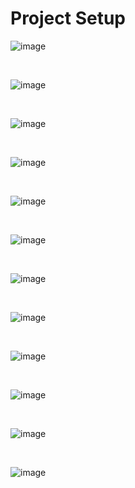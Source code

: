 # Project Setup


![image](https://github.com/user-attachments/assets/9389f433-2cd2-473a-900e-47598e3ca9fe)

<br/>

![image](https://github.com/user-attachments/assets/b7154e2b-4f43-4dc9-855c-ec6f65519070)

<br/>

![image](https://github.com/user-attachments/assets/84db1f33-9021-42de-ab66-168a07ead879)

<br/>

![image](https://github.com/user-attachments/assets/37ca33da-a3b5-47d2-9679-bb3ce68293ea)

<br/>

![image](https://github.com/user-attachments/assets/910a36d7-d21d-4531-b219-dc2e176db02a)

<br/>

![image](https://github.com/user-attachments/assets/23030b23-823c-45a6-8234-7b7968bf6e70)

<br/>

![image](https://github.com/user-attachments/assets/decd38fb-8d0e-4ce7-9bef-a5c61237399c)

<br/>

![image](https://github.com/user-attachments/assets/1e95ffb8-a884-4626-8b97-2a9172b24b84)

<br/>

![image](https://github.com/user-attachments/assets/b0f9093f-345f-41e8-a354-4556f5bcd4b3)

<br/>

![image](https://github.com/user-attachments/assets/96c72af8-77b9-46ac-95fd-fe2cffe70074)

<br/>

![image](https://github.com/user-attachments/assets/99e0db27-d4bb-41f4-8e31-cbbec2cd8e4b)

<br/>

![image](https://github.com/user-attachments/assets/e5d7fc44-ffa8-415f-9c7a-f91a5345a3d7)


